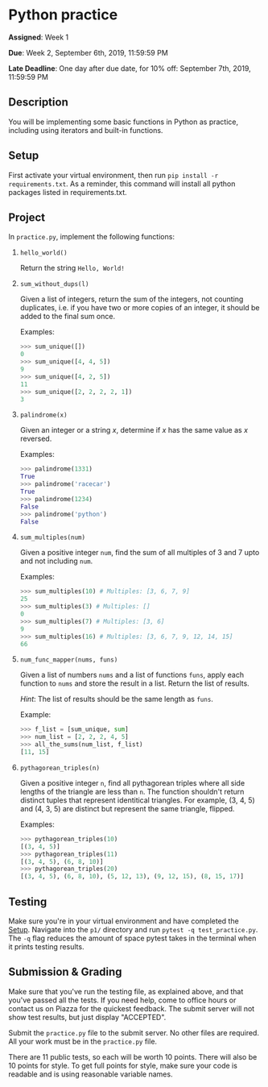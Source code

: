 # Python practice 

**Assigned**: Week 1

**Due**: Week 2, September 6th, 2019, 11:59:59 PM

**Late Deadline**: One day after due date, for 10% off: September 7th, 2019, 11:59:59 PM

## Description

You will be implementing some basic functions in Python as practice, including using iterators and built-in functions.

## Setup

First activate your virtual environment, then run `pip install -r requirements.txt`. 
As a reminder, this command will install all python packages listed in requirements.txt.

## Project

In `practice.py`, implement the following functions:

1. `hello_world()`

   Return the string `Hello, World!`

2. `sum_without_dups(l)`

   Given a list of integers, return the sum of the integers, not counting duplicates, i.e. 
   if you have two or more copies of an integer, it should be added to the final sum once.

   Examples:
   ```python
   >>> sum_unique([])
   0
   >>> sum_unique([4, 4, 5])
   9
   >>> sum_unique([4, 2, 5])
   11
   >>> sum_unique([2, 2, 2, 2, 1])
   3
   ```

3. `palindrome(x)`

    Given an integer or a string *x*, determine if *x* has the same value as *x* reversed.

    Examples:
    ```python
    >>> palindrome(1331)
    True
    >>> palindrome('racecar')
    True
    >>> palindrome(1234)
    False
    >>> palindrome('python')
    False
    ```

4. `sum_multiples(num)`

    Given a positive integer `num`, find the sum of all multiples of 3 and 7 upto and not including `num`.

    Examples:
    ```python
    >>> sum_multiples(10) # Multiples: [3, 6, 7, 9]
    25
    >>> sum_multiples(3) # Multiples: []
    0
    >>> sum_multiples(7) # Multiples: [3, 6]
    9
    >>> sum_multiples(16) # Multiples: [3, 6, 7, 9, 12, 14, 15]
    66
    ```

5. `num_func_mapper(nums, funs)`

    Given a list of numbers `nums` and a list of functions `funs`, 
    apply each function to `nums` and store the result in a list.
    Return the list of results. 
    
    *Hint*: The list of results should be the same length as `funs`.

    Example:
    ```python
    >>> f_list = [sum_unique, sum]
    >>> num_list = [2, 2, 2, 4, 5]
    >>> all_the_sums(num_list, f_list)
    [11, 15]
    ```

6. `pythagorean_triples(n)`

    Given a positive integer `n`, find all pythagorean triples where all side lengths
    of the triangle are less than `n`. The function shouldn't return distinct tuples
    that represent identitical triangles. For example, (3, 4, 5) and (4, 3, 5)
    are distinct but represent the same triangle, flipped.

    Examples:
    ```python
    >>> pythagorean_triples(10)
    [(3, 4, 5)]
    >>> pythagorean_triples(11)
    [(3, 4, 5), (6, 8, 10)]
    >>> pythagorean_triples(20)
    [(3, 4, 5), (6, 8, 10), (5, 12, 13), (9, 12, 15), (8, 15, 17)]
    ```

## Testing

Make sure you're in your virtual environment and have completed the [Setup](#setup). 
Navigate into the `p1/` directory and run `pytest -q test_practice.py`. 
The `-q` flag reduces the amount of space pytest takes in the terminal when it prints testing results.

## Submission & Grading

Make sure that you've run the testing file, as explained above, and that you've passed all
the tests. If you need help, come to office hours or contact us on Piazza for the quickest 
feedback. The submit server will not show test results, but just display "ACCEPTED".

Submit the `practice.py` file to the submit server. No other files are required. All your work
must be in the `practice.py` file.

There are 11 public tests, so each will be worth 10 points. There will also be 10 points for style. 
To get full points for style, make sure your code is readable and is using reasonable variable names.
